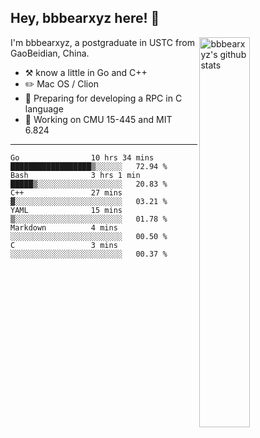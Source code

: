 ## Hey, bbbearxyz here! :wave:

<img align="right" alt="bbbearxyz's github stats" width="40%" src="https://github-readme-stats.vercel.app/api?username=bbbearxyz&show_icons=true">

I'm bbbearxyz, a postgraduate in USTC from GaoBeidian, China.

-   :hammer_and_pick:    know a little in Go and C++
-   :pencil2: Mac OS / Clion
-   :seedling: Preparing for developing a RPC in C language 
-   :thinking: Working on CMU 15-445 and MIT 6.824
---
<!--START_SECTION:waka-->

```text
Go                10 hrs 34 mins  ██████████████████▒░░░░░░   72.94 %
Bash              3 hrs 1 min     █████▒░░░░░░░░░░░░░░░░░░░   20.83 %
C++               27 mins         ▓░░░░░░░░░░░░░░░░░░░░░░░░   03.21 %
YAML              15 mins         ▒░░░░░░░░░░░░░░░░░░░░░░░░   01.78 %
Markdown          4 mins          ░░░░░░░░░░░░░░░░░░░░░░░░░   00.50 %
C                 3 mins          ░░░░░░░░░░░░░░░░░░░░░░░░░   00.37 %
```

<!--END_SECTION:waka-->
